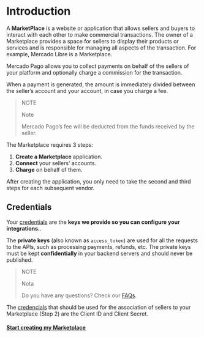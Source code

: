 # Introduction

A **MarketPlace** is a website or application that allows sellers and buyers to interact with each other to make commercial transactions. The owner of a Marketplace provides a space for sellers to display their products or services and is responsible for managing all aspects of the transaction. For example, Mercado Libre is a Marketplace.

Mercado Pago allows you to collect payments on behalf of the sellers of your platform and optionally charge a commission for the transaction.

When a payment is generated, the amount is immediately divided between the seller’s account and your account, in case you charge a fee.


> NOTE
>
> Note
>
> Mercado Pago’s fee will be deducted from the funds received by the seller.

The Marketplace requires 3 steps:

1. **Create a Marketplace** application.
2. **Connect** your sellers’ accounts.
3. **Charge** on behalf of them.

After creating the application, you only need to take the second and third steps for each subsequent vendor.


## Credentials

Your <a href="[FAKER][CREDENTIALS][URL]" target="_blank"> credentials</a> are the **keys we provide so you can configure your integrations.**.

The **private keys** (also known as `access_token`) are used for all the requests to the APIs, such as processing payments, refunds, etc. The private keys must be kept **confidentially** in your backend servers and should never be published.

> NOTE
>
> Nota
>
> Do you have any questions? Check our [FAQs](https://www.mercadopago.com.ar/developers/en/guides/faqs/credentials/).

The [credencials]([FAKER][CREDENTIALS][URL_BASIC]) that should be used for the association of sellers to your Marketplace (Step 2) are the Client ID and Client Secret.

#### [Start creating my Marketplace](https://www.mercadopago.com.ar/developers/en/guides/marketplace/web-checkout/create-marketplace)
